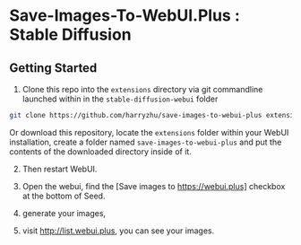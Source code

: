 # Save-Images-To-WebUI.Plus : Stable Diffusion

## Getting Started
1. Clone this repo into the `extensions` directory via git commandline launched within in the `stable-diffusion-webui` folder
```sh
git clone https://github.com/harryzhu/save-images-to-webui-plus extensions/save-images-to-webui-plus
```
Or download this repository, locate the `extensions` folder within your WebUI installation, create a folder named `save-images-to-webui-plus` and put the contents of the downloaded directory inside of it. 

2. Then restart WebUI.

3. Open the webui, find the [Save images to https://webui.plus] checkbox at the bottom of Seed.

4. generate your images,

5. visit http://list.webui.plus, you can see your images.